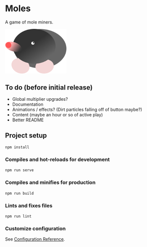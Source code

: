 # Moles

A game of mole miners.

<img src="./public/mole-icon.svg" width="200px">

## To do (before initial release)

- Global multiplier upgrades?
- Documentation
- Animations / effects? (Dirt particles falling off of button maybe?)
- Content (maybe an hour or so of active play)
- Better README

## Project setup

```
npm install
```

### Compiles and hot-reloads for development

```
npm run serve
```

### Compiles and minifies for production

```
npm run build
```

### Lints and fixes files

```
npm run lint
```

### Customize configuration

See [Configuration Reference](https://cli.vuejs.org/config/).
